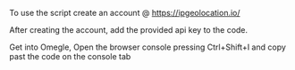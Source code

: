 To use the script create an account @ https://ipgeolocation.io/

After creating the account, add the provided api key to the code.

Get into Omegle, Open the browser console pressing Ctrl+Shift+I and copy past the code on the console tab